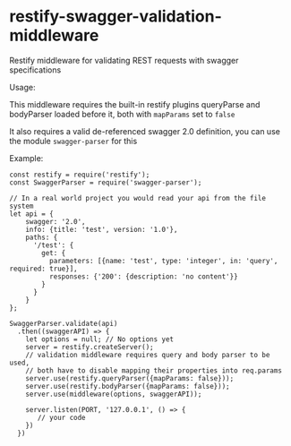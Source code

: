 # restify-swagger-validation-middleware
Restify middleware for validating REST requests with swagger specifications

Usage:

This middleware requires the built-in restify plugins queryParse and bodyParser loaded before it, both with ````mapParams```` set to ````false````

It also requires a valid de-referenced swagger 2.0 definition, you can use the module ````swagger-parser```` for this

Example:

    const restify = require('restify');
    const SwaggerParser = require('swagger-parser');

    // In a real world project you would read your api from the file system
    let api = {
        swagger: '2.0',
        info: {title: 'test', version: '1.0'},
        paths: {
          '/test': {
            get: {
              parameters: [{name: 'test', type: 'integer', in: 'query', required: true}],
              responses: {'200': {description: 'no content'}}
            }
          }
        }
    };
    
    SwaggerParser.validate(api)
      .then((swaggerAPI) => {
        let options = null; // No options yet 
        server = restify.createServer();
        // validation middleware requires query and body parser to be used,
        // both have to disable mapping their properties into req.params
        server.use(restify.queryParser({mapParams: false}));
        server.use(restify.bodyParser({mapParams: false}));
        server.use(middleware(options, swaggerAPI));
    
        server.listen(PORT, '127.0.0.1', () => {
           // your code
        })
      })
